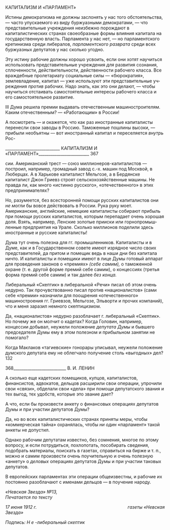 КАПИТАЛИЗМ И «ПАРЛАМЕНТ»

Истины демократизма не должны заслонять у нас того обстоятельства, — часто упускаемого из виду буржуазными демократами, — что представительные учреждения неизбежно порождают в капиталистических странах своеобразные формы влияния ка­питала на государственную власть. Парламента у нас нет, — но парламентского крети­низма среди либералов, _парламентского разврата_ среди всех буржуазных депутатов у нас сколько угодно.

Эту истину рабочие должны хорошо усвоить, если они хотят научиться использовать представительные учреждения _для_ развития сознания, сплоченности, действительности, действенности рабочего класса. Все враждебные пролетариату социальные силы — «бюрократия», землевладение, капитал — уже используют эти представительные уч­реждения _против_ рабочих. Надо знать, как это они делают, — чтобы научиться отстаи­вать самостоятельные интересы рабочего класса и его самостоятельное развитие.

III Дума решила премии выдавать отечественным машиностроителям. Каким отече­ственным? — «Работающим» в России!

А посмотреть — и окажется, что как раз иностранные капиталисты перенесли свои заводы в Россию. Таможенные пошлины высоки, — прибыли необъятны — вот ино­странный капитал и переселяется _внутрь_ Рос-

  

___________________________ КАПИТАЛИЗМ И «ПАРЛАМЕНТ»_________________________ 367

сии. Американский трест — союз миллионеров-капиталистов — построил, например, громадный завод с.-х. машин под Москвой, в Люберцах. А в Харькове капиталист Мельгозе, а в Бердянске капиталист Джон Гриевз строят сельскохозяйственные маши­ны. Не правда ли, как много «истинно русского», «отечественного» в этих предприни­мателях?

Но, разумеется, без всесторонней помощи русских капиталистов они _не могли_ бы во­все действовать в России. Рука руку моет. Американские, английские, немецкие капи­талисты собирают прибыль при помощи русских капиталистов, которым перепадает очень хорошая доля. Взять, например, Ленские золотые прииски или горнопромыш­ленные предприятия на Урале. Сколько миллионов поделили здесь иностранные и рус­ские капиталисты!

Дума тут очень полезна для гг. промышленников. Капиталисты и в Думе, как и в Го­сударственном совете имеют изрядное число своих представителей, да притом и поме­щик ведь в наши дни без капитала ничто. И капиталисты и помещики имеют в лице Думы готовый аппарат для проведения законов о «премиях» _(себе самим),_ о таможен­ной охране (т. е. другой форме премий себе самим), о концессиях (третья форма премий себе самим) и так далее _без конца._

Либеральный «Скептик» в либеральной «Речи» писал об этом очень недурно. Так прочувствованно писал против «националистов» (сами себе «премии» назначили для поощрения «отечественного» машиностроения гг. Гриевзов, Мельгозе, Эльворти и про­чих компаний), что и меня заразил немного скептицизмом.

Да, «националистов» недурно разоблачает г. либеральный «Скептик». Но почему же он молчит о кадетах? Когда Головин, например, концессии добывал, неужели положе­ние _депутата Думы_ и бывшего председателя Думы ему в этом полезном и прибыльном занятии не помогало?

Когда Маклаков «тагиевские» гонорары уписывал, неужели положение думского де­путата ему не облегчало получение столь «выгодных» дел?132

  

368__________________________ В. И. ЛЕНИН

А сколько еще кадетских помещиков, купцов, капиталистов, финансистов, адвока­тов, дельцов расширили свои операции, упрочили свои «связи», обделали свои «дела» при помощи депутатского звания и тех выгод, тех удобств, которые это звание дает?

А что, если бы произвести анкету о финансовых операциях депутатов Думы и при участии депутатов Думы?

Да, но во всех капиталистических странах приняты меры, чтобы «коммерческая тай­на» охранялась, чтобы _ни один_ «парламент» такой анкеты не допустил.

Однако рабочим депутатам известно, без сомнения, многое по этому вопросу, и если потрудиться, похлопотать, пособирать сведения, подобрать материалы, поискать в газе­тах, справиться на бирже и т. п., можно и самим произвести очень поучительную и очень полезную «анкету» о _деловых_ операциях депутатов Думы и при участии таковых депутатов.

В европейских парламентах эти операции общеизвестны, и рабочие их постоянно ра­зоблачают с именами дельцов — в поучение народу.

_«Невская Звезда» №13,_                                                                     _Печатается по тексту_

_17 июня 1912 г._                                                                         _газеты «Невская Звезда»_

_Подпись:_ _H e_ _-либеральный скептик_